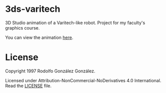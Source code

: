 # 3ds-varitech

3D Studio animation of a Varitech-like robot. Project for my faculty's graphics course.

You can view the animation [here](VARITECH.FLC).

# License

Copyright 1997 Rodolfo González González.

Licensed under Attribution-NonCommercial-NoDerivatives 4.0 International. Read the [LICENSE](LICENSE) file.
